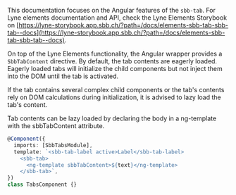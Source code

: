This documentation focuses on the Angular features of the `sbb-tab`.
For Lyne elements documentation and API, check the Lyne Elements Storybook on [https://lyne-storybook.app.sbb.ch/?path=/docs/elements-sbb-tab-sbb-tab--docs](https://lyne-storybook.app.sbb.ch/?path=/docs/elements-sbb-tab-sbb-tab--docs).

On top of the Lyne Elements functionality, the Angular wrapper provides a `SbbTabContent` directive.
By default, the tab contents are eagerly loaded. Eagerly loaded tabs will initialize the child components but not inject them into the DOM until the tab is activated.

If the tab contains several complex child components or the tab's contents rely on DOM calculations during initialization, it is advised to lazy load the tab's content.

Tab contents can be lazy loaded by declaring the body in a ng-template with the sbbTabContent attribute.

```ts
@Component({
  imports: [SbbTabsModule],
  template: `<sbb-tab-label active>Label</sbb-tab-label>
    <sbb-tab>
      <ng-template sbbTabContent>${text}</ng-template>
    </sbb-tab>`,
})
class TabsComponent {}
```

